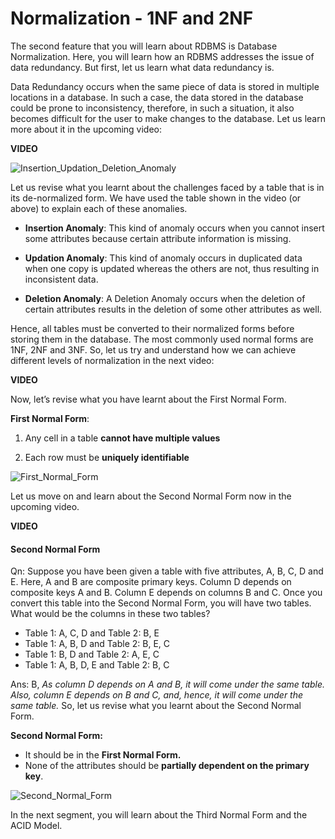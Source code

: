 ﻿# Normalization - 1NF and 2NF

The second feature that you will learn about RDBMS is Database Normalization. Here, you will learn how an RDBMS addresses the issue of data redundancy. But first, let us learn what data redundancy is.

Data Redundancy occurs when the same piece of data is stored in multiple locations in a database. In such a case, the data stored in the database could be prone to inconsistency, therefore, in such a situation, it also becomes difficult for the user to make changes to the database. Let us learn more about it in the upcoming video:

**VIDEO**   

![Insertion_Updation_Deletion_Anomaly](https://i.ibb.co/nMStb21/Insertion-Updation-Deletion-Anomaly.png)

Let us revise what you learnt about the challenges faced by a table that is in its de-normalized form. We have used the table shown in the video (or above) to explain each of these anomalies.

- **Insertion Anomaly**: This kind of anomaly occurs when you cannot insert some attributes because certain attribute information is missing.

- **Updation Anomaly**: This kind of anomaly occurs in duplicated data when one copy is updated whereas the others are not, thus resulting in inconsistent data.

- **Deletion Anomaly**: A Deletion Anomaly occurs when the deletion of certain attributes results in the deletion of some other attributes as well.

Hence, all tables must be converted to their normalized forms before storing them in the database. The most commonly used normal forms are 1NF, 2NF and 3NF. So, let us try and understand how we can achieve different levels of normalization in the next video:   

**VIDEO**   

Now, let’s revise what you have learnt about the First Normal Form.

**First Normal Form**:

1. Any cell in a table  **cannot have multiple values**

2. Each row must be  **uniquely identifiable**

![First_Normal_Form](https://i.ibb.co/74wdMV9/First-Normal-Form.png)

Let us move on and learn about the Second Normal Form now in the upcoming video.   

**VIDEO**   

#### Second Normal Form

Qn: Suppose you have been given a table with five attributes, A, B, C, D and E. Here, A and B are composite primary keys. Column D depends on composite keys A and B. Column E depends on columns B and C. Once you convert this table into the Second Normal Form, you will have two tables. What would be the columns in these two tables?

- Table 1: A, C, D and Table 2: B, E
- Table 1: A, B, D and Table 2: B, E, C
- Table 1: B, D and Table 2: A, E, C
- Table 1: A, B, D, E and Table 2: B, C

Ans: B, _As column D depends on A and B, it will come under the same table. Also, column E depends on B and C, and, hence, it will come under the same table._
So, let us revise what you learnt about the Second Normal Form.

**Second Normal Form:**

- It should be in the  **First Normal Form.**
- None of the attributes should be  **partially dependent on the primary key**.

![Second_Normal_Form](https://i.ibb.co/Z1wjzLf/Second-Normal-Form.png)

In the next segment, you will learn about the Third Normal Form and the ACID Model.
